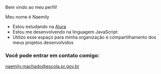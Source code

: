 Bem vindo ao meu perfil!

Meu nome é Naemily

- Estou estudando na [Alura](https://www.alura.com.br)
- Estou me desenvolvendo na linguagem JavaScript
- Utilizo esse espaço para minha organização e compartilhamento dos meus projetos desenvolvidos

### Você pode entrar em contato comigo:

naemily.machado@escola.pr.gov.br


